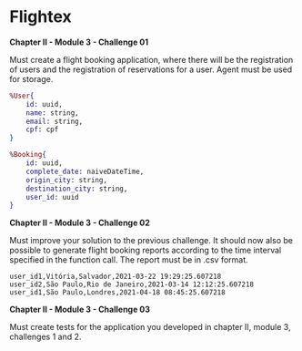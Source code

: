# Flightex

**Chapter II - Module 3 - Challenge 01**

Must create a flight booking application, where there will be the registration of users and the registration of reservations for a user. 
Agent must be used for storage.

```Elixir
%User{
	id: uuid,
	name: string,
	email: string,
	cpf: cpf
}

%Booking{
	id: uuid,
	complete_date: naiveDateTime,
	origin_city: string,
	destination_city: string,
	user_id: uuid
}
```

**Chapter II - Module 3 - Challenge 02**

Must improve your solution to the previous challenge. It should now also be possible to generate flight booking reports according to the time interval specified in the function call. The report must be in .csv format.

```CSV
user_id1,Vitória,Salvador,2021-03-22 19:29:25.607218
user_id2,São Paulo,Rio de Janeiro,2021-03-14 12:12:25.607218
user_id1,São Paulo,Londres,2021-04-18 08:45:25.607218
```

**Chapter II - Module 3 - Challenge 03**

Must create tests for the application you developed in chapter II, module 3, challenges 1 and 2.